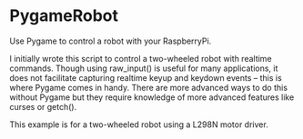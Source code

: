 # PygameRobot
Use Pygame to control a robot with your RaspberryPi.

I initially wrote this script to control a two-wheeled robot with realtime commands. Though using raw_input() is useful for many applications, it does not facilitate capturing realtime keyup and keydown events – this is where Pygame comes in handy. There are more advanced ways to do this without Pygame but they require knowledge of more advanced features like curses or getch(). 

This example is for a two-wheeled robot using a L298N motor driver.
